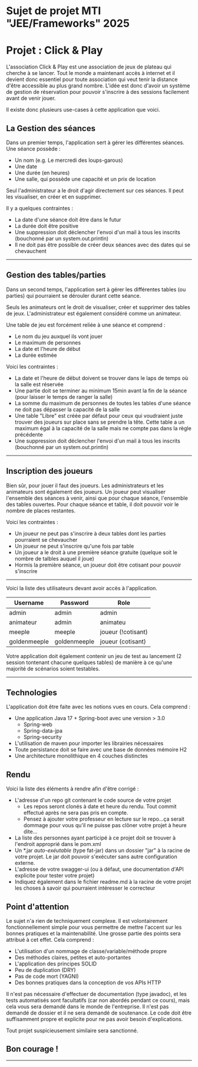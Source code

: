 # Sujet de projet MTI "JEE/Frameworks" 2025
# Projet : Click & Play

L'association Click & Play est une association de jeux de plateau qui cherche à se lancer. Tout le monde a maintenant accès à internet et il devient donc essentiel pour toute association qui veut tenir la distance d'être accessible au plus grand nombre. L'idée est donc d'avoir un système de gestion de réservation pour pouvoir s'inscrire à des sessions facilement avant de venir jouer.

Il existe donc plusieurs use-cases à cette application que voici.

## La Gestion des séances

Dans un premier temps, l'application sert à gérer les différentes séances. Une séance possède :
- Un nom (e.g. Le mercredi des loups-garous)
- Une date
- Une durée (en heures)
- Une salle, qui possède une capacité et un prix de location

Seul l'administrateur a le droit d'agir directement sur ces séances. Il peut les visualiser, en créer et en supprimer.

Il y a quelques contraintes :
- La date d'une séance doit être dans le futur
- La durée doit être positive
- Une suppression doit déclencher l'envoi d'un mail à tous les inscrits (bouchonné par un system.out.println)
- Il ne doit pas être possible de créer deux séances avec des dates qui se chevauchent

-------------------

## Gestion des tables/parties

Dans un second temps, l'application sert à gérer les différentes tables (ou parties) qui pourraient se dérouler durant cette séance.

Seuls les animateurs ont le droit de visualiser, créer et supprimer des tables de jeux. L'administrateur est également considéré comme un animateur.

Une table de jeu est forcément reliée à une séance et comprend :
- Le nom du jeu auxquel ils vont jouer
- Le maximum de personnes
- La date et l'heure de début
- La durée estimée

Voici les contraintes :
- La date et l'heure de début doivent se trouver dans le laps de temps où la salle est réservée
- Une partie doit se terminer au minimum 15min avant la fin de la séance (pour laisser le temps de ranger la salle)
- La somme du maximum de personnes de toutes les tables d'une séance ne doit pas dépasser la capacité de la salle
- Une table "Libre" est créée par défaut pour ceux qui voudraient juste trouver des joueurs sur place sans se prendre la tête. Cette table a un maximum égal à la capacité de la salle mais ne compte pas dans la règle précédente
- Une suppression doit déclencher l'envoi d'un mail à tous les inscrits (bouchonné par un system.out.println)
 
------

## Inscription des joueurs

Bien sûr, pour jouer il faut des joueurs. Les administrateurs et les animateurs sont également des joueurs.
Un joueur peut visualiser l'ensemble des séances à venir, ainsi que pour chaque séance, l'ensemble des tables ouvertes.
Pour chaque séance et table, il doit pouvoir voir le nombre de places restantes.

Voici les contraintes : 
- Un joueur ne peut pas s'inscrire à deux tables dont les parties pourraient se chevaucher
- Un joueur ne peut s'inscrire qu'une fois par table
- Un joueur a le droit à une première séance gratuite (quelque soit le nombre de talbles auquel il joue)
- Hormis la première séance, un joueur doit être cotisant pour pouvoir s'inscrire

------

Voici la liste des utilisateurs devant avoir accès à l'application.

| Username     | Password        | Role                |
|--------------|-----------------|---------------------|
| admin        | admin           | admin               |
| animateur    | admin           | animateu            |
| meeple       | meeple          | joueur (!cotisant)  |
| goldenmeeple | goldenmeeple    | joueur (cotisant)   |

Votre application doit également contenir un jeu de test au lancement (2 session tontenant chacune quelques tables) de manière à ce qu'une majorité de scénarios soient testables.

------

## Technologies

L'application doit être faite avec les notions vues en cours. Cela comprend :
- Une application Java 17 + Spring-boot avec une version > 3.0
  - Spring-web
  - Spring-data-jpa
  - Spring-security
- L'utilisation de maven pour importer les librairies nécessaires
- Toute persistance doit se faire avec une base de données mémoire H2
- Une architecture monolithique en 4 couches distinctes

## Rendu

Voici la liste des éléments à rendre afin d'être corrigé :
- L'adresse d'un repo git contenant le code source de votre projet
  - Les repos seront clonés à date et heure du rendu. Tout commit effectué après ne sera pas pris en compte.
  - Pensez à ajouter votre professeur en lecture sur le repo...ça serait dommage pour vous qu'il ne puisse pas clôner votre projet à heure dite...
- La liste des personnes ayant participé à ce projet doit se trouver à l'endroit approprié dans le pom.xml
- Un *.jar *auto-exéutable* (type fat-jar) dans un dossier "jar" à la racine de votre projet. Le jar doit pouvoir s'exécuter sans autre configuration externe.
- L'adresse de votre swagger-ui (ou à défaut, une documentation d'API explicite pour tester votre projet)
- Indiquez également dans le fichier readme.md à la racine de votre projet les choses à savoir qui pourraient intéresser le correcteur

## Point d'attention

Le sujet n'a rien de techniquement complexe. Il est volontairement fonctionnellement simple pour vous permettre de mettre l'accent sur les bonnes pratiques et la maintenabilité. Une grosse partie des points sera attribué à cet effet.
Cela comprend :
- L'utilisation d'un nommage de classe/variable/méthode propre
- Des méthodes claires, petites et auto-portantes
- L'application des principes SOLID
- Peu de duplication (DRY)
- Pas de code mort (YAGNI)
- Des bonnes pratiques dans la conception de vos APIs HTTP

Il n'est pas nécessaire d'effectuer de documentation (type javadoc), et les tests automatisés sont facultatifs (car non abordés pendant ce cours), mais cela vous sera demandé dans le monde de l'entreprise.
Il n'est pas demandé de dossier et il ne sera demandé de soutenance. Le code doit être suffisamment propre et explicite pour ne pas avoir besoin d'explications.

Tout projet suspicieusement similaire sera sanctionné.

## Bon courage !

-----
